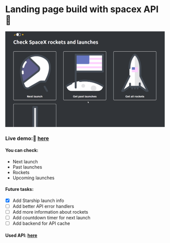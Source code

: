 # Landing page build with spacex API 🚀

![](readmegif.gif)

### Live demo:🚀 [here](https://spacexwatcher.netlify.app/)

#### You can check:
- Next launch
- Past launches
- Rockets
- Upcoming launches


#### Future tasks:
- [x] Add Starship launch info
- [ ] Add better API error handlers
- [ ] Add more information about rockets
- [ ] Add countdown timer for next launch
- [ ] Add backend for API cache

#### Used API: [here](https://github.com/r-spacex/SpaceX-API)
